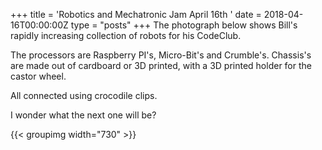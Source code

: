 +++
title = 'Robotics and Mechatronic Jam April 16th '
date = 2018-04-16T00:00:00Z
type = "posts"
+++
The photograph below shows Bill's rapidly increasing collection of robots for his CodeClub.

The processors are Raspberry PI's, Micro-Bit's and Crumble's. Chassis's are made out of cardboard or 3D printed, with a 3D printed holder for the castor wheel.

All connected using crocodile clips.

I wonder what the next one will be?

{{< groupimg width="730" >}}